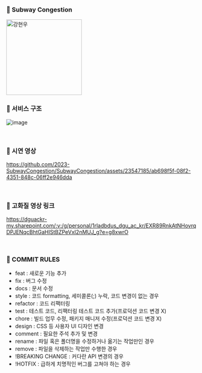 ### 🚎 Subway Congestion
<img src="https://github.com/2023-SubwayCongestion/SubwayCongestion/assets/23547185/f547654d-4219-4a35-8a0c-d9bf09000012" width=200px alt="강현우"/>

<br>

### 🚎 서비스 구조
![image](https://github.com/2023-SubwayCongestion/SubwayCongestionServer/assets/23547185/4a9c84af-3315-495f-8c47-1a97a0b01568)

<br>

### 🚎 시연 영상
https://github.com/2023-SubwayCongestion/SubwayCongestion/assets/23547185/ab698f5f-08f2-4351-848c-06ff2e946dda

<br>

### 🚎 고화질 영상 링크
https://dguackr-my.sharepoint.com/:v:/g/personal/1rladbdus_dgu_ac_kr/EXR89RnkAtNHovrqDPJENqcBhtGaHIStBZPeVxI2nMUJ_g?e=g8xwrO

<br>

### 🚎 COMMIT RULES
* feat : 새로운 기능 추가
* fix : 버그 수정
* docs : 문서 수정
* style : 코드 formatting, 세미콜론(;) 누락, 코드 변경이 없는 경우
* refactor : 코드 리팩터링
* test : 테스트 코드, 리팩터링 테스트 코드 추가(프로덕션 코드 변경 X)
* chore : 빌드 업무 수정, 패키지 매니저 수정(프로덕션 코드 변경 X)
* design : CSS 등 사용자 UI 디자인 변경
* comment : 필요한 주석 추가 및 변경
* rename : 파일 혹은 폴더명을 수정하거나 옮기는 작업만인 경우
* remove : 파일을 삭제하는 작업만 수행한 경우
* !BREAKING CHANGE : 커다란 API 변경의 경우
* !HOTFIX : 급하게 치명적인 버그를 고쳐야 하는 경우
